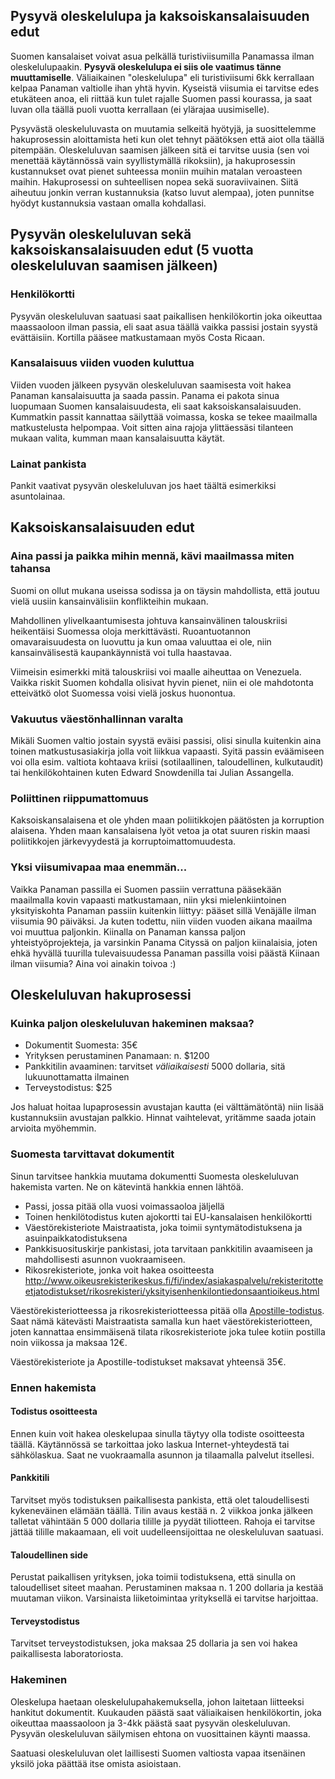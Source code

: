 ## Pysyvä oleskelulupa ja kaksoiskansalaisuuden edut

Suomen kansalaiset voivat asua pelkällä turistiviisumilla Panamassa ilman oleskelulupaakin. **Pysyvä oleskelulupa ei siis ole vaatimus tänne muuttamiselle**. Väliaikainen "oleskelulupa" eli turistiviisumi 6kk kerrallaan kelpaa Panaman valtiolle ihan yhtä hyvin. Kyseistä viisumia ei tarvitse edes etukäteen anoa, eli riittää kun tulet rajalle Suomen passi kourassa, ja saat luvan olla täällä puoli vuotta kerrallaan (ei ylärajaa uusimiselle).

Pysyvästä oleskeluluvasta on muutamia selkeitä hyötyjä, ja suosittelemme hakuprosessin aloittamista heti kun olet tehnyt päätöksen että aiot olla täällä pitempään. Oleskeluluvan saamisen jälkeen sitä ei tarvitse uusia (sen voi menettää käytännössä vain syyllistymällä rikoksiin), ja hakuprosessin kustannukset ovat pienet suhteessa moniin muihin matalan veroasteen maihin. Hakuprosessi on suhteellisen nopea sekä suoraviivainen. Siitä aiheutuu jonkin verran kustannuksia (katso luvut alempaa), joten punnitse hyödyt kustannuksia vastaan omalla kohdallasi.

## Pysyvän oleskeluluvan sekä kaksoiskansalaisuuden edut (5 vuotta oleskeluluvan saamisen jälkeen)

### Henkilökortti

Pysyvän oleskeluluvan saatuasi saat paikallisen henkilökortin joka oikeuttaa maassaoloon ilman passia, eli saat asua täällä vaikka passisi jostain syystä evättäisiin. Kortilla pääsee matkustamaan myös Costa Ricaan.

### Kansalaisuus viiden vuoden kuluttua

Viiden vuoden jälkeen pysyvän oleskeluluvan saamisesta voit hakea Panaman kansalaisuutta ja saada passin. Panama ei pakota sinua luopumaan Suomen kansalaisuudesta, eli saat kaksoiskansalaisuuden. Kummatkin passit kannattaa säilyttää voimassa, koska se tekee maailmalla matkustelusta helpompaa. Voit sitten aina rajoja ylittäessäsi tilanteen mukaan valita, kumman maan kansalaisuutta käytät. 

### Lainat pankista

Pankit vaativat pysyvän oleskeluluvan jos haet täältä esimerkiksi asuntolainaa.

## Kaksoiskansalaisuuden edut

### Aina passi ja paikka mihin mennä, kävi maailmassa miten tahansa

Suomi on ollut mukana useissa sodissa ja on täysin mahdollista, että joutuu vielä uusiin kansainvälisiin konflikteihin mukaan.

Mahdollinen ylivelkaantumisesta johtuva kansainvälinen talouskriisi heikentäisi Suomessa oloja merkittävästi. Ruoantuotannon omavaraisuudesta on luovuttu ja kun omaa valuuttaa ei ole, niin kansainvälisestä kaupankäynnistä voi tulla haastavaa.

Viimeisin esimerkki mitä talouskriisi voi maalle aiheuttaa on Venezuela. Vaikka riskit Suomen kohdalla olisivat hyvin pienet, niin ei ole mahdotonta etteivätkö olot Suomessa voisi vielä joskus huonontua.

### Vakuutus väestönhallinnan varalta

Mikäli Suomen valtio jostain syystä eväisi passisi, olisi sinulla kuitenkin aina toinen matkustusasiakirja jolla voit liikkua vapaasti. Syitä passin eväämiseen voi olla esim. valtiota kohtaava kriisi (sotilaallinen, taloudellinen, kulkutaudit) tai henkilökohtainen kuten Edward Snowdenilla tai Julian Assangella.

### Poliittinen riippumattomuus

Kaksoiskansalaisena et ole yhden maan poliitikkojen päätösten ja korruption alaisena. Yhden maan kansalaisena lyöt vetoa ja otat suuren riskin maasi poliitikkojen järkevyydestä ja korruptoimattomuudesta.

### Yksi viisumivapaa maa enemmän...

Vaikka Panaman passilla ei Suomen passiin verrattuna pääsekään maailmalla kovin vapaasti matkustamaan, niin yksi mielenkiintoinen yksityiskohta Panaman passiin kuitenkin liittyy: pääset sillä Venäjälle ilman viisumia 90 päiväksi. Ja kuten todettu, niin viiden vuoden aikana maailma voi muuttua paljonkin. Kiinalla on Panaman kanssa paljon yhteistyöprojekteja, ja varsinkin Panama Cityssä on paljon kiinalaisia, joten ehkä hyvällä tuurilla tulevaisuudessa Panaman passilla voisi päästä Kiinaan ilman viisumia? Aina voi ainakin toivoa :)


## Oleskeluluvan hakuprosessi

### Kuinka paljon oleskeluluvan hakeminen maksaa?

* Dokumentit Suomesta: 35€
* Yrityksen perustaminen Panamaan: n. $1200
* Pankkitilin avaaminen: tarvitset _väliaikaisesti_ 5000 dollaria, sitä lukuunottamatta ilmainen
* Terveystodistus: $25

Jos haluat hoitaa lupaprosessin avustajan kautta (ei välttämätöntä) niin lisää kustannuksiin avustajan palkkio. Hinnat vaihtelevat, yritämme saada jotain arvioita myöhemmin.

### Suomesta tarvittavat dokumentit

Sinun tarvitsee hankkia muutama dokumentti Suomesta oleskeluluvan hakemista varten. Ne on kätevintä hankkia ennen lähtöä.

* Passi, jossa pitää olla vuosi voimassaoloa jäljellä
* Toinen henkilötodistus kuten ajokortti tai EU-kansalaisen henkilökortti
* Väestörekisteriote Maistraatista, joka toimii syntymätodistuksena ja asuinpaikkatodistuksena
* Pankkisuosituskirje pankistasi, jota tarvitaan pankkitilin avaamiseen ja mahdollisesti asunnon vuokraamiseen.
* Rikosrekisteriote, jonka voit hakea osoitteesta <http://www.oikeusrekisterikeskus.fi/fi/index/asiakaspalvelu/rekisteritotteetjatodistukset/rikosrekisteri/yksityisenhenkilontiedonsaantioikeus.html>

Väestörekisteriotteessa ja rikosrekisteriotteessa pitää olla [Apostille-todistus](https://www.maistraatti.fi/fi/Palvelut/julkinen_notaari/Apostille-todistus/). Saat nämä kätevästi Maistraatista samalla kun haet väestörekisteriotteen, joten kannattaa ensimmäisenä tilata rikosrekisteriote joka tulee kotiin postilla noin viikossa ja maksaa 12€.

Väestörekisteriote ja Apostille-todistukset maksavat yhteensä 35€.

### Ennen hakemista

#### Todistus osoitteesta
Ennen kuin voit hakea oleskelupaa sinulla täytyy olla todiste osoitteesta täällä. Käytännössä se tarkoittaa joko laskua Internet-yhteydestä tai sähkölaskua. Saat ne vuokraamalla asunnon ja tilaamalla palvelut itsellesi.

#### Pankkitili
Tarvitset myös todistuksen paikallisesta pankista, että olet taloudellisesti kykeneväinen elämään täällä. Tilin avaus kestää n. 2 viikkoa jonka jälkeen talletat vähintään 5 000 dollaria tilille ja pyydät tiliotteen. Rahoja ei tarvitse jättää tilille makaamaan, eli voit uudelleensijoittaa ne oleskeluluvan saatuasi.

#### Taloudellinen side
Perustat paikallisen yrityksen, joka toimii todistuksena, että sinulla on taloudelliset siteet maahan. Perustaminen maksaa n. 1 200 dollaria ja kestää muutaman viikon. Varsinaista liiketoimintaa yrityksellä ei tarvitse harjoittaa.

#### Terveystodistus

Tarvitset terveystodistuksen, joka maksaa 25 dollaria ja sen voi hakea paikallisesta laboratoriosta.

### Hakeminen

Oleskelupa haetaan oleskelulupahakemuksella, johon laitetaan liitteeksi hankitut dokumentit. Kuukauden päästä saat väliaikaisen henkilökortin, joka oikeuttaa maassaoloon ja 3-4kk päästä saat pysyvän oleskeluluvan. Pysyvän oleskeluluvan säilymisen ehtona on vuosittainen käynti maassa.

Saatuasi oleskeluluvan olet laillisesti Suomen valtiosta vapaa itsenäinen yksilö joka päättää itse omista asioistaan.

